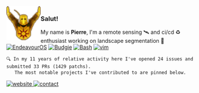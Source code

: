 <img align="left" height=90 src="praisesun.png"> 

### Salut!
My name is **Pierre**, I'm a remote sensing 🛰️ and ci/cd ♻️ enthusiast working on landscape segmentation 🌱<br>
[![EndeavourOS](https://img.shields.io/badge/EndeavourOS-black?logo=endeavouros&logoColor=white)](https://endeavouros.com/)
[![Budgie](https://img.shields.io/badge/Budgie-black?logo=solus&logoColor=white)](https://buddiesofbudgie.org/)
[![Bash](https://img.shields.io/badge/Bash-black?logo=gnubash&logoColor=white)](https://github.com/pierre-manchon/.../blob/runcoms/dot_bashrc)
[![vim](https://img.shields.io/badge/vim-black?logo=vim&logoColor=white)](https://github.com/pierre-manchon/.../blob/runcoms/dot_vimrc)
<!--
[![ALT](https://img.shields.io/badge/TEXT-black?logo=LOGO&logoColor=white)](LINK)
languages:
python (dask, fiona, gdal, numba, numpy, pandas, pyproj, rasterio, scipy, scikit-learn, shapely, xarray)
c%2B%2B (BOOST, GDAL, GEOS, PROJ)
html5
css (raw, bootstrap, simple)
-->
<div align="left">
    
    🔍 In my 11 years of relative activity here I've opened 24 issues and submitted 33 PRs (1429 patchs).
       The most notable projects I've contributed to are pinned below.
</div>

<a href="https://pierre-manchon.github.io/">
    <img alt="website" src="https://img.shields.io/website?down_color=red&down_message=pierre-manchon.pm&label=://&labelColor=161b22&up_color=00ffff&up_message=pierre-manchon.pm&url=https%3A%2F%2Fpierre-manchon.frama.io&style=flat-square">
</a>
<a href="https://pierre-manchon.github.io/find-me#contact">
    <img alt="contact" src="https://img.shields.io/static/v1?label=%2Ffind-me%23contact&labelColor=161b22&message= &color=161b22&style=flat-square">
</a>

